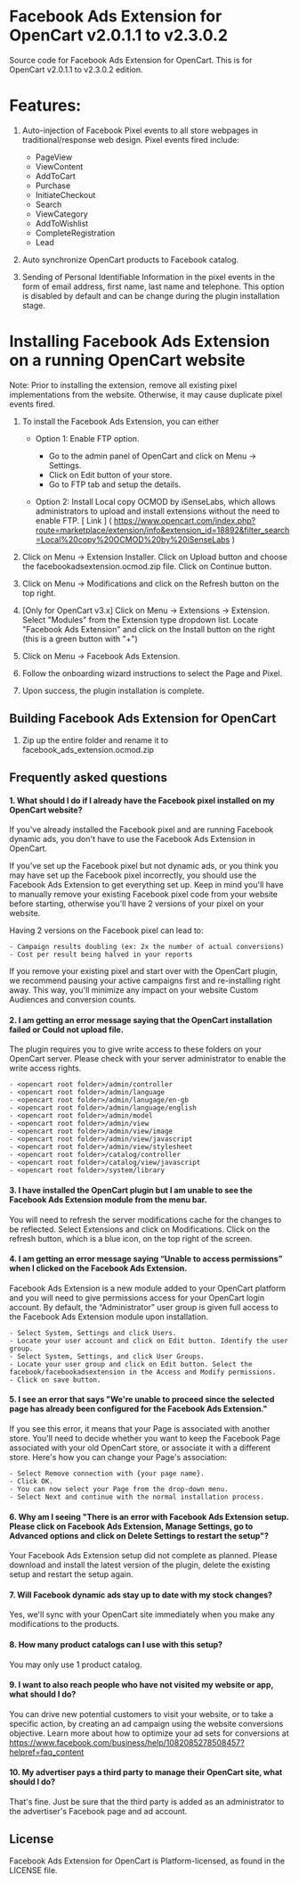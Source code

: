 Facebook Ads Extension for OpenCart v2.0.1.1 to v2.3.0.2
====

Source code for Facebook Ads Extension for OpenCart. This is for
OpenCart v2.0.1.1 to v2.3.0.2 edition.

# Features:
  1. Auto-injection of Facebook Pixel events to all store webpages in
     traditional/response web design. Pixel events fired include:
     - PageView
     - ViewContent
     - AddToCart
     - Purchase
     - InitiateCheckout
     - Search
     - ViewCategory
     - AddToWishlist
     - CompleteRegistration
     - Lead

  2. Auto synchronize OpenCart products to Facebook catalog.

  3. Sending of Personal Identifiable Information in the pixel events in the form of email address, first name, last name and telephone. This option is disabled by default and can be change during the plugin installation stage.

# Installing Facebook Ads Extension on a running OpenCart website
Note: Prior to installing the extension, remove all existing pixel implementations from the website. Otherwise, it may cause duplicate pixel events fired.

   1. To install the Facebook Ads Extension, you can either

      - Option 1: Enable FTP option.
          - Go to the admin panel of OpenCart and click on Menu -> Settings.
          - Click on Edit button of your store.
          - Go to FTP tab and setup the details.

      - Option 2: Install Local copy OCMOD by iSenseLabs, which allows administrators to upload and install extensions without the need to enable FTP. [ Link ] ( https://www.opencart.com/index.php?route=marketplace/extension/info&extension_id=18892&filter_search=Local%20copy%20OCMOD%20by%20iSenseLabs )

   2. Click on Menu -> Extension Installer. Click on Upload button and choose the facebookadsextension.ocmod.zip file. Click on Continue button.

   3. Click on Menu -> Modifications and click on the Refresh button on the top right.

   4. [Only for OpenCart v3.x] Click on Menu -> Extensions -> Extension. Select "Modules" from the Extension type dropdown list. Locate "Facebook Ads Extension" and click on the Install button on the right (this is a green button with "+")

   5. Click on Menu -> Facebook Ads Extension.

   6. Follow the onboarding wizard instructions to select the Page and Pixel.

   7. Upon success, the plugin installation is complete.

## Building Facebook Ads Extension for OpenCart
  1. Zip up the entire folder and rename it to facebook_ads_extension.ocmod.zip

## Frequently asked questions
#### 1. What should I do if I already have the Facebook pixel installed on my OpenCart website?

  If you've already installed the Facebook pixel and are running Facebook dynamic ads, you don't have to use the Facebook Ads Extension in OpenCart.

  If you've set up the Facebook pixel but not dynamic ads, or you think you may have set up the Facebook pixel incorrectly, you should use the Facebook Ads Extension to get everything set up. Keep in mind you'll have to manually remove your existing Facebook pixel code from your website before starting, otherwise you'll have 2 versions of your pixel on your website.

  Having 2 versions on the Facebook pixel can lead to:

    - Campaign results doubling (ex: 2x the number of actual conversions)    
    - Cost per result being halved in your reports

  If you remove your existing pixel and start over with the OpenCart plugin, we recommend pausing your active campaigns first and re-installing right away. This way, you'll minimize any impact on your website Custom Audiences and conversion counts.

#### 2. I am getting an error message saying that the OpenCart installation failed or Could not upload file.

The plugin requires you to give write access to these folders on your OpenCart server. Please check with your server administrator to enable the write access rights.

    - <opencart root folder>/admin/controller
    - <opencart root folder>/admin/language
    - <opencart root folder>/admin/lanugage/en-gb
    - <opencart root folder>/admin/language/english
    - <opencart root folder>/admin/model
    - <opencart root folder>/admin/view
    - <opencart root folder>/admin/view/image
    - <opencart root folder>/admin/view/javascript
    - <opencart root folder>/admin/view/stylesheet
    - <opencart root folder>/catalog/controller
    - <opencart root folder>/catalog/view/javascript
    - <opencart root folder>/system/library

#### 3. I have installed the OpenCart plugin but I am unable to see the Facebook Ads Extension module from the menu bar.

You will need to refresh the server modifications cache for the changes to be reflected. Select Extensions and click on Modifications. Click on the refresh button, which is a blue icon, on the top right of the screen.

#### 4. I am getting an error message saying “Unable to access permissions” when I clicked on the Facebook Ads Extension.

Facebook Ads Extension is a new module added to your OpenCart platform and you will need to give permissions access for your OpenCart login account. By default, the “Administrator” user group is given full access to the Facebook Ads Extension module upon installation.

    - Select System, Settings and click Users.
    - Locate your user account and click on Edit button. Identify the user group.
    - Select System, Settings, and click User Groups.
    - Locate your user group and click on Edit button. Select the facebook/facebookadsextension in the Access and Modify permissions.
    - Click on save button.

#### 5. I see an error that says "We're unable to proceed since the selected page has already been configured for the Facebook Ads Extension."

If you see this error, it means that your Page is associated with another store. You'll need to decide whether you want to keep the Facebook Page associated with your old OpenCart store, or associate it with a different store. Here's how you can change your Page's association:

    - Select Remove connection with {your page name}.
    - Click OK.
    - You can now select your Page from the drop-down menu.
    - Select Next and continue with the normal installation process.

#### 6. Why am I seeing "There is an error with Facebook Ads Extension setup. Please click on Facebook Ads Extension, Manage Settings, go to Advanced options and click on Delete Settings to restart the setup"?

Your Facebook Ads Extension setup did not complete as planned. Please download and install the latest version of the plugin, delete the existing setup and restart the setup again.

#### 7. Will Facebook dynamic ads stay up to date with my stock changes?

Yes, we'll sync with your OpenCart site immediately when you make any modifications to the products.

#### 8. How many product catalogs can I use with this setup?

You may only use 1 product catalog.

#### 9. I want to also reach people who have not visited my website or app, what should I do?

You can drive new potential customers to visit your website, or to take a specific action, by creating an ad campaign using the website conversions objective. Learn more about how to optimize your ad sets for conversions at https://www.facebook.com/business/help/1082085278508457?helpref=faq_content

#### 10. My advertiser pays a third party to manage their OpenCart site, what should I do?

That's fine. Just be sure that the third party is added as an administrator to the advertiser's Facebook page and ad account.

## License
Facebook Ads Extension for OpenCart is Platform-licensed, as found in the LICENSE file.
